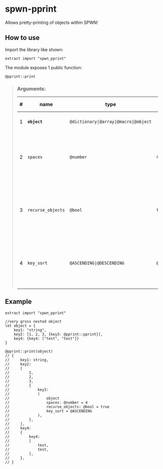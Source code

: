 # spwn-pprint
Allows pretty-printing of objects within SPWN!

## How to use
Import the library like shown:
```spwn
extract import "spwn_pprint"
```

The module exposes 1 public function:
```
@pprint::print
```

>### Arguments:
>
>| # | name | type | default value | description |
>| - | ---- | ---- | ------------- | ----------- |
>| 1 | **`object`** | `@dictionary\|@array\|@macro\|@object` | |The object to pretty-print. |
>| 2 | `spaces` | `@number` | `4` |The number of padding spaces to print each element with. Default is `4` |
>| 3 | `recurse_objects` | `@bool` | `true` |Will recursively loop over any nested objects and pretty print those too. Default is `true` |
>| 4 | `key_sort` | `@ASCENDING\|@DESCENDING` | `@ASCENDING` |The order in which the keys of a dictionary will be sorted. Default is `@ASCENDING`. |


## Example
```
extract import "spwn_pprint"

//very gross nested object
let object = {
	key1: "string",
	key2: [1, 2, 3, {key3: @pprint::pprint}],
	key4: {key4: ["test", "test"]}
}

@pprint::print(object)
// {
//     key1: string,
//     key2:
//     [
//         1,
//         2,
//         3,
//         {
//             key3:
//             (
//                 object
//                 spaces: @number = 4
//                 recurse_objects: @bool = true
//                 key_sort = @ASCENDING
//             ),
//         },
//     ],
//     key4:
//     {
//         key4:
//         [
//             test,
//             test,
//         ],
//     },
// }
```
